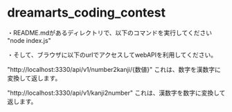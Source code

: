 # dreamarts_coding_contest

・README.mdがあるディレクトリで、以下のコマンドを実行してください
"node index.js"

・そして、ブラウザに以下のurlでアクセスしてwebAPIを利用してください。

"http://localhost:3330/api/v1/number2kanji/{数値}"
	これは、数字を漢数字に変換して返します。

"http://localhost:3330/api/v1/kanji2number"
	これは、漢数字を数字に変換して返します。



